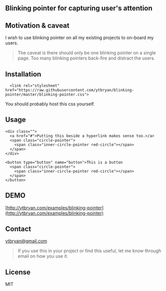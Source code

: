## Blinking pointer for capturing user's attention

## Motivation & caveat

I wish to use blinking pointer on all my existing projects to on-board my users.

> The caveat is there should only be one blinking pointer on a single page. Too many blinking pointers back-fire and distract the users.

## Installation
```
  <link rel="stylesheet" href="https://raw.githubusercontent.com/ytbryan/blinking-pointer/master/blinking-pointer.css">
```
You should probably host this css yourself. 

## Usage

```
<div class="">
  <a href="#">Putting this beside a hyperlink makes sense too.</a>
  <span class="circle-pointer">
    <span class="inner-circle-pointer red-circle"></span>
  </span>
</div>

<button type="button" name="button">This is a button
  <span class="circle-pointer">
  	<span class="inner-circle-pointer red-circle"></span>
  </span>
</button>

```

## DEMO

[http://ytbryan.com/examples/blinking-pointer](http://ytbryan.com/examples/blinking-pointer)

## Contact

ytbryan@gmail.com 

> If you use this in your project or find this useful, let me know through email on how you use it. 

## License

MIT 
